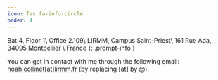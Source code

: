 ```yaml
---
icon: fas fa-info-circle
order: 4
---
```


> 
Bat 4, Floor 1\\
Office 2.109\\
LIRMM, Campus Saint-Priest\\
161 Rue Ada, 34095 Montpellier \\
France
{: .prompt-info }

You can get in contact with me through the following email: [noah.collinet[at]lirmm.fr](mailto:noah.collinet@lirmm.fr) (by replacing [at] by @).
